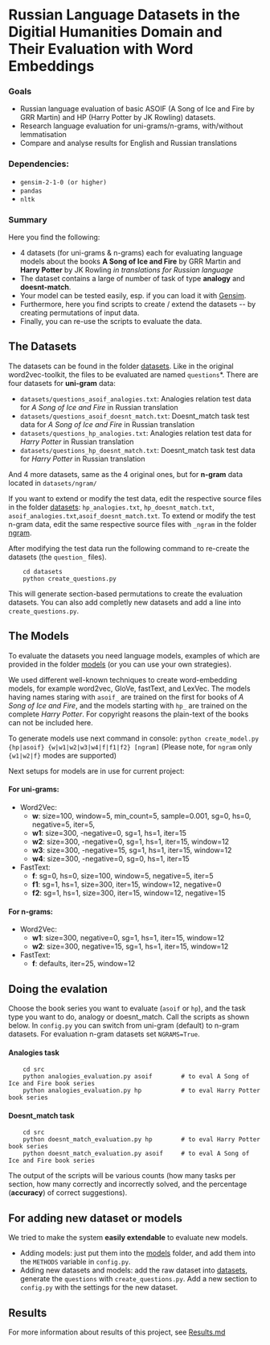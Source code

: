 # Russian Language Datasets in the Digitial Humanities Domain and Their Evaluation with Word Embeddings

### Goals
- Russian language evaluation of basic ASOIF (A Song of Ice and Fire by GRR Martin) and HP (Harry Potter by JK Rowling) datasets.
- Research language evaluation for uni-grams/n-grams, with/without lemmatisation 
- Compare and analyse results for English and Russian translations

### Dependencies:

- `gensim-2-1-0 (or higher)`
- `pandas`
- `nltk`

### Summary
Here you find the following:
- 4 datasets (for uni-grams & n-grams) each for evaluating language models about the books **A Song of Ice and Fire** by GRR Martin and **Harry Potter** by JK Rowling _in translations for Russian language_
- The dataset contains a large of number of task of type **analogy** and **doesnt-match**.
- Your model can be tested easily, esp. if you can load it with [Gensim](https://radimrehurek.com/gensim).
- Furthermore, here you find scripts to create / extend the datasets -- by creating permutations of input data.
- Finally, you can re-use the scripts to evaluate the data.

## The Datasets
The datasets can be found in the folder [datasets](datasets).
Like in the original word2vec-toolkit, the files to be evaluated are named `questions`\*.
There are four datasets for **uni-gram** data:
- `datasets/questions_asoif_analogies.txt`: Analogies relation test data for *A Song of Ice and Fire* in Russian translation
- `datasets/questions_asoif_doesnt_match.txt`: Doesnt_match task test data for *A Song of Ice and Fire* in Russian translation
- `datasets/questions_hp_analogies.txt`: Analogies relation test data for *Harry Potter* in Russian translation
- `datasets/questions_hp_doesnt_match.txt`: Doesnt_match task test data for *Harry Potter* in Russian translation

And 4 more datasets, same as the 4 original ones, but for **n-gram** data located in `datasets/ngram/`

If you want to extend or modify the test data, edit the respective source files in the folder [datasets](datasets):
`hp_analogies.txt`, `hp_doesnt_match.txt`, `asoif_analogies.txt`,`asoif_doesnt_match.txt`.
To extend or modify the test n-gram data, edit the same respective source files with `_ngram` in the folder [ngram](datasets/ngram).

After modifying the test data run the following command to re-create the datasets (the `question_` files).
```
    cd datasets 
    python create_questions.py
```

This will generate section-based permutations to create the evaluation datasets. 
You can also add completly new datasets and add a line into `create_questions.py`.

## The Models
To evaluate the datasets you need language models, examples of which are provided in the folder [models](models)
(or you can use your own strategies).

We used different well-known techniques to create word-embedding models, for example word2vec, GloVe, fastText, and LexVec. 
The models having names staring with `asoif_` are trained on the first for books of *A Song of Ice and Fire*,
and the models starting with `hp_` are trained on the complete *Harry Potter*. For copyright reasons the plain-text of
the books can not be included here.

To generate models use next command in console: `python create_model.py {hp|asoif} {w|w1|w2|w3|w4|f|f1|f2} [ngram]` (Please note, for `ngram` only `{w1|w2|f}` modes are supported)

Next setups for models are in use for current project:
#### For uni-grams:
- Word2Vec:
    - **w**: size=100, window=5, min_count=5, sample=0.001, sg=0, hs=0, negative=5, iter=5,
    - **w1**:  size=300, -negative=0, sg=1, hs=1, iter=15
    - **w2**:  size=300, -negative=0, sg=1, hs=1, iter=15, window=12
    - **w3**:  size=300, -negative=15, sg=1, hs=1, iter=15, window=12
    - **w4**:  size=300, -negative=0, sg=0, hs=1, iter=15
- FastText:
    - **f**: sg=0, hs=0, size=100, window=5, negative=5, iter=5
    - **f1**:  sg=1, hs=1, size=300, iter=15, window=12, negative=0
    - **f2**:  sg=1, hs=1, size=300, iter=15, window=12, negative=15
#### For n-grams:
- Word2Vec:
    - **w1**: size=300, negative=0, sg=1, hs=1, iter=15, window=12
    - **w2**: size=300, negative=15, sg=1, hs=1, iter=15, window=12
- FastText:
    - **f**: defaults, iter=25, window=12

## Doing the evalation


Choose the book series you want to evaluate (`asoif` or `hp`), and the task type you want to
do, analogy or doesnt_match. Call the scripts as shown below.
In `config.py` you can switch from uni-gram (default) to n-gram datasets. For evaluation n-gram datasets
set `NGRAMS=True`.

#### Analogies task
```
    cd src
    python analogies_evaluation.py asoif        # to eval A Song of Ice and Fire book series
    python analogies_evaluation.py hp           # to eval Harry Potter book series
```

#### Doesnt_match task
```
    cd src
    python doesnt_match_evaluation.py hp        # to eval Harry Potter book series
    python doesnt_match_evaluation.py asoif     # to eval A Song of Ice and Fire book series

```

The output of the scripts will be various counts (how many tasks per section, how many correctly and incorrectly solved,
and the percentage (**accuracy**) of correct suggestions).

## For adding new dataset or models
We tried to make the system **easily extendable** to evaluate new models.

* Adding models: just put them into the [models](models) folder, and add them into the `METHODS` variable in `config.py`. 
* Adding new datasets and models: add the raw dataset into [datasets](datasets), generate the `questions` with `create_questions.py`. 
Add a new section to `config.py` with the settings for the new dataset. 
  
## Results
For more information about results of this project, see [Results.md](Results.md)
